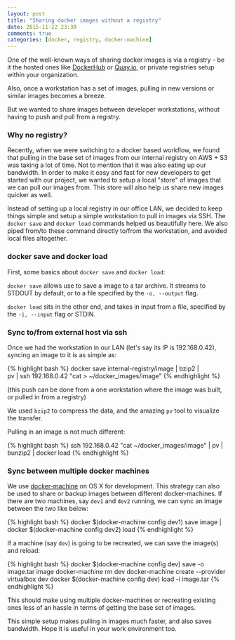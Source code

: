 ```yaml
---
layout: post
title: "Sharing docker images without a registry"
date: 2015-11-22 23:30
comments: true
categories: [docker, registry, docker-machine]
---
```


One of the well-known ways of sharing docker images is via a registry - be it the hosted ones like [DockerHub](https://hub.docker.com/) or [Quay.io](https://quay.io/), or private registries setup within your organization.

Also, once a workstation has a set of images, pulling in new versions or similar images becomes a breeze.

But we wanted to share images between developer workstations, without having to push and pull from a registry.

### Why no registry?

Recently, when we were switching to a docker based workflow, we found that pulling in the base set of images from our internal registry on AWS + S3 was taking a lot of time. Not to mention that it was also eating up our bandwidth. In order to make it easy and fast for new developers to get started with our project, we wanted to setup a local "store" of images that we can pull our images from. This store will also help us share new images quicker as well.

Instead of setting up a local registry in our office LAN, we decided to keep things simple and setup a simple workstation to pull in images via SSH. The `docker save` and `docker load` commands helped us beautifully here. We also piped from/to these command directly to/from the workstation, and avoided local files altogether.

### docker save and docker load

First, some basics about `docker save` and `docker load`:

`docker save` allows use to save a image to a tar archive. It streams to STDOUT by default, or to a file specified by the `-o, --output` flag.

`docker load` sits in the other end, and takes in input from a file, specified by the `-i, --input` flag or STDIN.

### Sync to/from external host via ssh

Once we had the workstation in our LAN (let's say its IP is 192.168.0.42), syncing an image to it is as simple as:

{% highlight bash %}
docker save internal-registry/image | bzip2 | \
  pv | ssh 192.168.0.42 "cat > ~/docker_images/image"
{% endhighlight %}

(this push can be done from a one workstation where the image was built, or pulled in from a registry)

We used `bzip2` to compress the data, and the amazing `pv` tool to visualize the transfer.

Pulling in an image is not much different:

{% highlight bash %}
ssh 192.168.0.42 "cat ~/docker_images/image" | pv | \
  bunzip2 | docker load
{% endhighlight %}

### Sync between multiple docker machines

We use [docker-machine](https://docs.docker.com/machine/) on OS X for development. This strategy can also be used to share or backup images between different docker-machines. If there are two machines, say `dev1` and `dev2` running, we can sync an image between the two like below:

{% highlight bash %}
docker $(docker-machine config dev1) save image | \
  docker $(docker-machine config dev2) load
{% endhighlight %}

If a machine (say `dev`) is going to be recreated, we can save the image(s) and reload:

{% highlight bash %}
docker $(docker-machine config dev) save -o image.tar image
docker-machine rm dev
docker-machine create --provider virtualbox dev
docker $(docker-machine config dev) load -i image.tar
{% endhighlight %}

This should make using multiple docker-machines or recreating existing ones less of an hassle in terms of getting the base set of images.

This simple setup makes pulling in images much faster, and also saves bandwidth. Hope it is useful in your work environment too.
